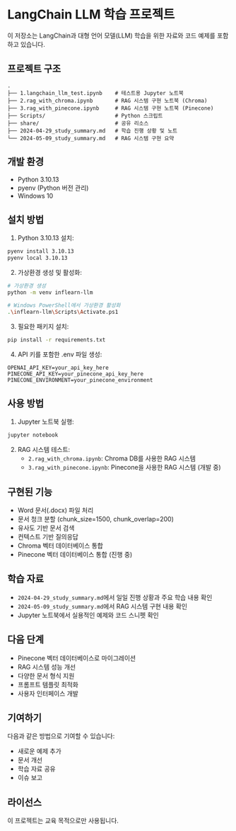 # LangChain LLM 학습 프로젝트

이 저장소는 LangChain과 대형 언어 모델(LLM) 학습을 위한 자료와 코드 예제를 포함하고 있습니다.

## 프로젝트 구조
```
.
├── 1.langchain_llm_test.ipynb    # 테스트용 Jupyter 노트북
├── 2.rag_with_chroma.ipynb       # RAG 시스템 구현 노트북 (Chroma)
├── 3.rag_with_pinecone.ipynb     # RAG 시스템 구현 노트북 (Pinecone)
├── Scripts/                      # Python 스크립트
├── share/                        # 공유 리소스
├── 2024-04-29_study_summary.md   # 학습 진행 상황 및 노트
└── 2024-05-09_study_summary.md   # RAG 시스템 구현 요약
```

## 개발 환경
- Python 3.10.13
- pyenv (Python 버전 관리)
- Windows 10

## 설치 방법
1. Python 3.10.13 설치:
```bash
pyenv install 3.10.13
pyenv local 3.10.13
```

2. 가상환경 생성 및 활성화:
```bash
# 가상환경 생성
python -m venv inflearn-llm

# Windows PowerShell에서 가상환경 활성화
.\inflearn-llm\Scripts\Activate.ps1
```

3. 필요한 패키지 설치:
```bash
pip install -r requirements.txt
```

4. API 키를 포함한 .env 파일 생성:
```
OPENAI_API_KEY=your_api_key_here
PINECONE_API_KEY=your_pinecone_api_key_here
PINECONE_ENVIRONMENT=your_pinecone_environment
```

## 사용 방법
1. Jupyter 노트북 실행:
```bash
jupyter notebook
```

2. RAG 시스템 테스트:
   - `2.rag_with_chroma.ipynb`: Chroma DB를 사용한 RAG 시스템
   - `3.rag_with_pinecone.ipynb`: Pinecone을 사용한 RAG 시스템 (개발 중)

## 구현된 기능
- Word 문서(.docx) 파일 처리
- 문서 청크 분할 (chunk_size=1500, chunk_overlap=200)
- 유사도 기반 문서 검색
- 컨텍스트 기반 질의응답
- Chroma 벡터 데이터베이스 통합
- Pinecone 벡터 데이터베이스 통합 (진행 중)

## 학습 자료
- `2024-04-29_study_summary.md`에서 일일 진행 상황과 주요 학습 내용 확인
- `2024-05-09_study_summary.md`에서 RAG 시스템 구현 내용 확인
- Jupyter 노트북에서 실용적인 예제와 코드 스니펫 확인

## 다음 단계
- Pinecone 벡터 데이터베이스로 마이그레이션
- RAG 시스템 성능 개선
- 다양한 문서 형식 지원
- 프롬프트 템플릿 최적화
- 사용자 인터페이스 개발

## 기여하기
다음과 같은 방법으로 기여할 수 있습니다:
- 새로운 예제 추가
- 문서 개선
- 학습 자료 공유
- 이슈 보고

## 라이선스
이 프로젝트는 교육 목적으로만 사용됩니다. 